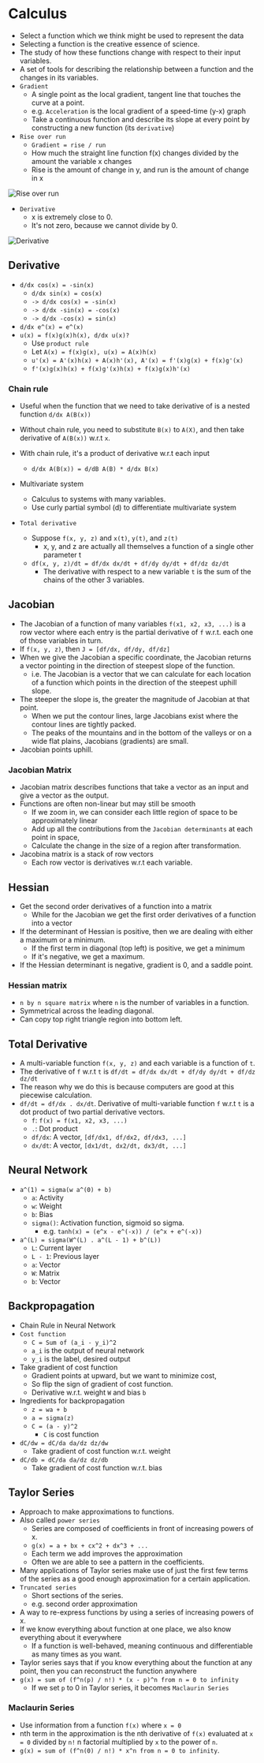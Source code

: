 # Calculus

- Select a function which we think might be used to represent the data
- Selecting a function is the creative essence of science.
- The study of how these functions change with respect to their input variables.
- A set of tools for describing the relationship between a function and the changes in its variables.
- `Gradient`
  - A single point as the local gradient, tangent line that touches the curve at a point.
  - e.g. `Acceleration` is the local gradient of a speed-time (y-x) graph
  - Take a continuous function and describe its slope at every point by constructing a new function (its `derivative`)
- `Rise over run`
  - `Gradient = rise / run`
  - How much the straight line function f(x) changes divided by the amount the variable x changes
  - Rise is the amount of change in y, and run is the amount of change in x

![Rise over run](https://github.com/yukikitayama/machine-learning/blob/master/image/rise_over_run.png)

- `Derivative`
  - x is extremely close to 0.
  - It's not zero, because we cannot divide by 0.

![Derivative](https://github.com/yukikitayama/machine-learning/blob/master/image/derivative.png)

## Derivative

- `d/dx cos(x) = -sin(x)`
  - `d/dx sin(x) = cos(x)`
  - `-> d/dx cos(x) = -sin(x)`
  - `-> d/dx -sin(x) = -cos(x)`
  - `-> d/dx -cos(x) = sin(x)`
- `d/dx e^(x) = e^(x)`
- `u(x) = f(x)g(x)h(x), d/dx u(x)?`
  - Use `product rule`
  - Let `A(x) = f(x)g(x), u(x) = A(x)h(x)`
  - `u'(x) = A'(x)h(x) + A(x)h'(x), A'(x) = f'(x)g(x) + f(x)g'(x)`
  - `f'(x)g(x)h(x) + f(x)g'(x)h(x) + f(x)g(x)h'(x)`

### Chain rule

- Useful when the function that we need to take derivative of is a nested function `d/dx A(B(x))`
- Without chain rule, you need to substitute `B(x)` to `A(X)`, and then take derivative of `A(B(x))` w.r.t `x`.
- With chain rule, it's a product of derivative w.r.t each input
  - `d/dx A(B(x)) = d/dB A(B) * d/dx B(x)`

- Multivariate system
  - Calculus to systems with many variables.
  - Use curly partial symbol (d) to differentiate multivariate system
- `Total derivative`
  - Suppose `f(x, y, z)` and `x(t)`, `y(t)`, and `z(t)`
    - x, y, and z are actually all themselves a function of a single other parameter t
  - `df(x, y, z)/dt = df/dx dx/dt + df/dy dy/dt + df/dz dz/dt`
    - The derivative with respect to a new variable `t` is the sum of the chains of the other 3 variables.

## Jacobian

- The Jacobian of a function of many variables `f(x1, x2, x3, ...)` is a row vector where each entry is the partial 
  derivative of `f` w.r.t. each one of those variables in turn.
- If `f(x, y, z)`, then `J = [df/dx, df/dy, df/dz]`
- When we give the Jacobian a specific coordinate, the Jacobian returns a vector pointing in the direction of steepest
  slope of the function.
  - i.e. The Jacobian is a vector that we can calculate for each location of a function which points in the direction of
    the steepest uphill slope.
- The steeper the slope is, the greater the magnitude of Jacobian at that point.
  - When we put the contour lines, large Jacobians exist where the contour lines are tightly packed.
  - The peaks of the mountains and in the bottom of the valleys or on a wide flat plains, Jacobians (gradients) are 
    small.
- Jacobian points uphill.

### Jacobian Matrix

- Jacobian matrix describes functions that take a vector as an input and give a vector as the output.
- Functions are often non-linear but may still be smooth
  - If we zoom in, we can consider each little region of space to be approximately linear
  - Add up all the contributions from the `Jacobian determinants` at each point in space,
  - Calculate the change in the size of a region after transformation.
- Jacobina matrix is a stack of row vectors
  - Each row vector is derivatives w.r.t each variable.

## Hessian

- Get the second order derivatives of a function into a matrix
  - While for the Jacobian we get the first order derivatives of a function into a vector
- If the determinant of Hessian is positive, then we are dealing with either a maximum or a minimum.
  - If the first term in diagonal (top left) is positive, we get a minimum
  - If it's negative, we get a maximum.
- If the Hessian determinant is negative, gradient is 0, and a saddle point.

### Hessian matrix

- `n by n square matrix` where `n` is the number of variables in a function.
- Symmetrical across the leading diagonal.
- Can copy top right triangle region into bottom left.

## Total Derivative

- A multi-variable function `f(x, y, z)` and each variable is a function of `t`.
- The derivative of `f` w.r.t `t` is `df/dt = df/dx dx/dt + df/dy dy/dt + df/dz dz/dt`
- The reason why we do this is because computers are good at this piecewise calculation.
- `df/dt = df/dx . dx/dt`. Derivative of multi-variable function `f` w.r.t `t` is a dot product of two partial 
  derivative vectors.
  - `f`: `f(x) = f(x1, x2, x3, ...)`
  - `.`: Dot product
  - `df/dx`: A vector, `[df/dx1, df/dx2, df/dx3, ...]`
  - `dx/dt`: A vector, `[dx1/dt, dx2/dt, dx3/dt, ...]`

## Neural Network

- `a^(1) = sigma(w a^(0) + b)`
  - `a`: Activity
  - `w`: Weight
  - `b`: Bias
  - `sigma()`: Activation function, sigmoid so sigma.
    - e.g. `tanh(x) = (e^x - e^(-x)) / (e^x + e^(-x))`
- `a^(L) = sigma(W^(L) . a^(L - 1) + b^(L))`
  - `L`: Current layer
  - `L - 1`: Previous layer
  - `a`: Vector
  - `W`: Matrix
  - `b`: Vector

## Backpropagation

- Chain Rule in Neural Network
- `Cost function`
  - `C = Sum of (a_i - y_i)^2`
  - `a_i` is the output of neural network
  - `y_i` is the label, desired output
- Take gradient of cost function
  - Gradient points at upward, but we want to minimize cost, 
  - So flip the sign of gradient of cost function.
  - Derivative w.r.t. weight `W` and bias `b`
- Ingredients for backpropagation
  - `z = wa + b`
  - `a = sigma(z)`
  - `C = (a - y)^2`
    - `C` is cost function
- `dC/dw = dC/da da/dz dz/dw`
  - Take gradient of cost function w.r.t. weight
- `dC/db = dC/da da/dz dz/db`
  - Take gradient of cost function w.r.t. bias

## Taylor Series

- Approach to make approximations to functions.
- Also called `power series`
  - Series are composed of coefficients in front of increasing powers of x.
  - `g(x) = a + bx + cx^2 + dx^3 + ...`
  - Each term we add improves the approximation
  - Often we are able to see a pattern in the coefficients.
- Many applications of Taylor series make use of just the first few terms of the series as a good enough approximation
  for a certain application.
- `Truncated series`
  - Short sections of the series.
  - e.g. second order approximation
- A way to re-express functions by using a series of increasing powers of x.
- If we know everything about function at one place, we also know everything about it everywhere
  - If a function is well-behaved, meaning continuous and differentiable as many times as you want.
- Taylor series says that if you know everything about the function at any point, then you can reconstruct the function 
  anywhere
- `g(x) = sum of (f^n(p) / n!) * (x - p)^n from n = 0 to infinity`
  - If we set `p` to 0 in Taylor series, it becomes `Maclaurin Series`

### Maclaurin Series

- Use information from a function `f(x)` where `x = 0`
- nth term in the approximation is the nth derivative of `f(x)` evaluated at `x = 0` divided by `n!` n factorial 
  multiplied by `x` to the power of `n`.
- `g(x) = sum of (f^n(0) / n!) * x^n from n = 0 to infinity`.

